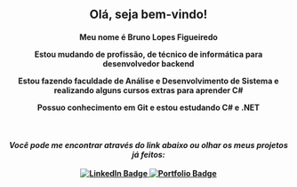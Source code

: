<h2 align="center"> Olá, seja bem-vindo!</h2>

<h4 align="center">
<p>Meu nome é Bruno Lopes Figueiredo<p/>
<p>Estou mudando de profissão, de técnico de informática para desenvolvedor backend<p/>
<p>Estou fazendo faculdade de Análise e Desenvolvimento de Sistema e realizando alguns cursos extras para aprender C#<p/>
<p>Possuo conhecimento em Git e estou estudando C# e .NET<p/>
<h4/>

<br/>

<p align="center">
    <i>Você pode me encontrar através do link abaixo ou olhar os meus projetos já feitos:</i>
    <br/><br/>
    <a href="https://www.linkedin.com/in/bruno-lopes-517585268/">
        <img src="https://img.shields.io/badge/linkedin-%230077B5.svg?style=for-the-badge&logo=linkedin&logoColor=white" alt="LinkedIn Badge" />
    </a>
    <a href=" link ">
        <img src="https://img.shields.io/badge/Portfolio-FF5722?style=for-the-badge&logo=todoist&logoColor=white" alt="Portfolio Badge" />
    </a>
</p>

